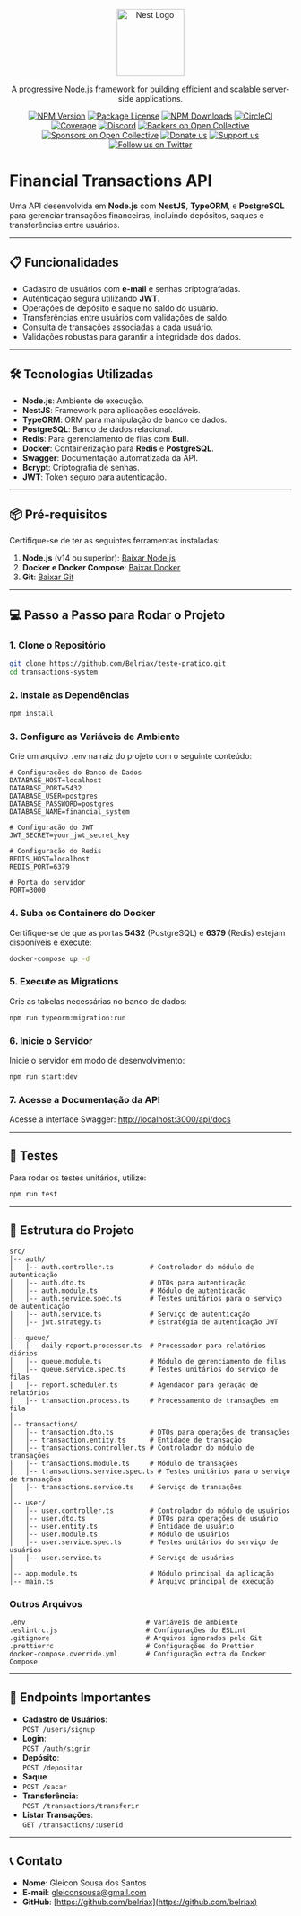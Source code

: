 <p align="center">
  <a href="http://nestjs.com/" target="blank"><img src="https://nestjs.com/img/logo-small.svg" width="120" alt="Nest Logo" /></a>
</p>

[circleci-image]: https://img.shields.io/circleci/build/github/nestjs/nest/master?token=abc123def456
[circleci-url]: https://circleci.com/gh/nestjs/nest

  <p align="center">A progressive <a href="http://nodejs.org" target="_blank">Node.js</a> framework for building efficient and scalable server-side applications.</p>
    <p align="center">
<a href="https://www.npmjs.com/~nestjscore" target="_blank"><img src="https://img.shields.io/npm/v/@nestjs/core.svg" alt="NPM Version" /></a>
<a href="https://www.npmjs.com/~nestjscore" target="_blank"><img src="https://img.shields.io/npm/l/@nestjs/core.svg" alt="Package License" /></a>
<a href="https://www.npmjs.com/~nestjscore" target="_blank"><img src="https://img.shields.io/npm/dm/@nestjs/common.svg" alt="NPM Downloads" /></a>
<a href="https://circleci.com/gh/nestjs/nest" target="_blank"><img src="https://img.shields.io/circleci/build/github/nestjs/nest/master" alt="CircleCI" /></a>
<a href="https://coveralls.io/github/nestjs/nest?branch=master" target="_blank"><img src="https://coveralls.io/repos/github/nestjs/nest/badge.svg?branch=master#9" alt="Coverage" /></a>
<a href="https://discord.gg/G7Qnnhy" target="_blank"><img src="https://img.shields.io/badge/discord-online-brightgreen.svg" alt="Discord"/></a>
<a href="https://opencollective.com/nest#backer" target="_blank"><img src="https://opencollective.com/nest/backers/badge.svg" alt="Backers on Open Collective" /></a>
<a href="https://opencollective.com/nest#sponsor" target="_blank"><img src="https://opencollective.com/nest/sponsors/badge.svg" alt="Sponsors on Open Collective" /></a>
  <a href="https://paypal.me/kamilmysliwiec" target="_blank"><img src="https://img.shields.io/badge/Donate-PayPal-ff3f59.svg" alt="Donate us"/></a>
    <a href="https://opencollective.com/nest#sponsor"  target="_blank"><img src="https://img.shields.io/badge/Support%20us-Open%20Collective-41B883.svg" alt="Support us"></a>
  <a href="https://twitter.com/nestframework" target="_blank"><img src="https://img.shields.io/twitter/follow/nestframework.svg?style=social&label=Follow" alt="Follow us on Twitter"></a>
</p>
  <!--[![Backers on Open Collective](https://opencollective.com/nest/backers/badge.svg)](https://opencollective.com/nest#backer)
  [![Sponsors on Open Collective](https://opencollective.com/nest/sponsors/badge.svg)](https://opencollective.com/nest#sponsor)-->

# Financial Transactions API

Uma API desenvolvida em **Node.js** com **NestJS**, **TypeORM**, e **PostgreSQL** para gerenciar transações financeiras, incluindo depósitos, saques e transferências entre usuários.

---

## 📋 Funcionalidades

- Cadastro de usuários com **e-mail** e senhas criptografadas.
- Autenticação segura utilizando **JWT**.
- Operações de depósito e saque no saldo do usuário.
- Transferências entre usuários com validações de saldo.
- Consulta de transações associadas a cada usuário.
- Validações robustas para garantir a integridade dos dados.

---

## 🛠️ Tecnologias Utilizadas

- **Node.js**: Ambiente de execução.
- **NestJS**: Framework para aplicações escaláveis.
- **TypeORM**: ORM para manipulação de banco de dados.
- **PostgreSQL**: Banco de dados relacional.
- **Redis**: Para gerenciamento de filas com **Bull**.
- **Docker**: Containerização para **Redis** e **PostgreSQL**.
- **Swagger**: Documentação automatizada da API.
- **Bcrypt**: Criptografia de senhas.
- **JWT**: Token seguro para autenticação.

---

## 📦 Pré-requisitos

Certifique-se de ter as seguintes ferramentas instaladas:

1. **Node.js** (v14 ou superior): [Baixar Node.js](https://nodejs.org)
2. **Docker e Docker Compose**: [Baixar Docker](https://www.docker.com)
3. **Git**: [Baixar Git](https://git-scm.com)

---

## 💻 Passo a Passo para Rodar o Projeto

### 1. Clone o Repositório

```bash
git clone https://github.com/Belriax/teste-pratico.git
cd transactions-system
```

### 2. Instale as Dependências

```bash
npm install
```

### 3. Configure as Variáveis de Ambiente

Crie um arquivo `.env` na raiz do projeto com o seguinte conteúdo:

```plaintext
# Configurações do Banco de Dados
DATABASE_HOST=localhost
DATABASE_PORT=5432
DATABASE_USER=postgres
DATABASE_PASSWORD=postgres
DATABASE_NAME=financial_system

# Configuração do JWT
JWT_SECRET=your_jwt_secret_key

# Configuração do Redis
REDIS_HOST=localhost
REDIS_PORT=6379

# Porta do servidor
PORT=3000
```

### 4. Suba os Containers do Docker

Certifique-se de que as portas **5432** (PostgreSQL) e **6379** (Redis) estejam disponíveis e execute:

```bash
docker-compose up -d
```

### 5. Execute as Migrations

Crie as tabelas necessárias no banco de dados:

```bash
npm run typeorm:migration:run
```

### 6. Inicie o Servidor

Inicie o servidor em modo de desenvolvimento:

```bash
npm run start:dev
```

### 7. Acesse a Documentação da API

Acesse a interface Swagger: [http://localhost:3000/api/docs](http://localhost:3000/api/docs)

---

## 🧪 Testes

Para rodar os testes unitários, utilize:

```bash
npm run test
```

---

## 📂 Estrutura do Projeto

```plaintext
src/
│-- auth/  
│   │-- auth.controller.ts         # Controlador do módulo de autenticação  
│   │-- auth.dto.ts                # DTOs para autenticação  
│   │-- auth.module.ts             # Módulo de autenticação  
│   │-- auth.service.spec.ts       # Testes unitários para o serviço de autenticação  
│   │-- auth.service.ts            # Serviço de autenticação  
│   │-- jwt.strategy.ts            # Estratégia de autenticação JWT  
│
│-- queue/  
│   │-- daily-report.processor.ts  # Processador para relatórios diários  
│   │-- queue.module.ts            # Módulo de gerenciamento de filas  
│   │-- queue.service.spec.ts      # Testes unitários do serviço de filas  
│   │-- report.scheduler.ts        # Agendador para geração de relatórios  
│   │-- transaction.process.ts     # Processamento de transações em fila  
│
│-- transactions/  
│   │-- transaction.dto.ts         # DTOs para operações de transações  
│   │-- transaction.entity.ts      # Entidade de transação  
│   │-- transactions.controller.ts # Controlador do módulo de transações  
│   │-- transactions.module.ts     # Módulo de transações  
│   │-- transactions.service.spec.ts # Testes unitários para o serviço de transações  
│   │-- transactions.service.ts    # Serviço de transações  
│
│-- user/  
│   │-- user.controller.ts         # Controlador do módulo de usuários  
│   │-- user.dto.ts                # DTOs para operações de usuário  
│   │-- user.entity.ts             # Entidade de usuário  
│   │-- user.module.ts             # Módulo de usuários  
│   │-- user.service.spec.ts       # Testes unitários do serviço de usuários  
│   │-- user.service.ts            # Serviço de usuários  
│
│-- app.module.ts                  # Módulo principal da aplicação  
│-- main.ts                        # Arquivo principal de execução  
```

### Outros Arquivos

```plaintext
.env                              # Variáveis de ambiente  
.eslintrc.js                      # Configurações do ESLint  
.gitignore                        # Arquivos ignorados pelo Git  
.prettierrc                       # Configurações do Prettier  
docker-compose.override.yml       # Configuração extra do Docker Compose  
```

---

## 🔑 Endpoints Importantes

- **Cadastro de Usuários**:  
  `POST /users/signup`  
- **Login**:  
  `POST /auth/signin`  
- **Depósito**:  
  `POST /depositar`
-  **Saque**
- `POST /sacar`  
- **Transferência**:  
  `POST /transactions/transferir`  
- **Listar Transações**:  
  `GET /transactions/:userId`  

---

## 📞 Contato

- **Nome**: Gleicon Sousa dos Santos  
- **E-mail**: [gleiconsousa@gmail.com](mailto:gleiconsousa@gmail.com)  
- **GitHub**: [https://github.com/belriax](https://github.com/belriax)
